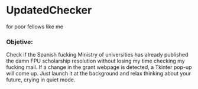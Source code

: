 # UpdatedChecker
 for poor fellows like me
 
 
 <h3> Objetive: </h3>
Check if the Spanish fucking Ministry of universities has already published the damn FPU scholarship resolution
without losing my time checking my fucking mail. If a change in the grant webpage is detected, a Tkinter
pop-up will come up. Just launch it at the background and relax thinking about your future, crying in quiet mode.
